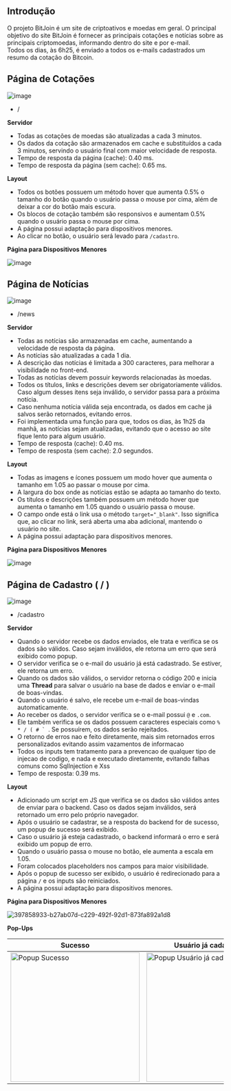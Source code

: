 ## Introdução  
O projeto BitJoin é um site de criptoativos e moedas em geral. O principal objetivo do site BitJoin é fornecer as principais cotações e notícias sobre as principais criptomoedas, informando dentro do site e por e-mail.  
Todos os dias, às 6h25, é enviado a todos os e-mails cadastrados um resumo da cotação do Bitcoin.

## Página de Cotações  
![image](https://github.com/user-attachments/assets/95978b9c-b052-4ff1-a2ff-8ec2121c2582)  

- /  

**Servidor**  
- Todas as cotações de moedas são atualizadas a cada 3 minutos.  
- Os dados da cotação são armazenados em cache e substituídos a cada 3 minutos, servindo o usuário final com maior velocidade de resposta.  
- Tempo de resposta da página (cache): 0.40 ms.  
- Tempo de resposta da página (sem cache): 0.65 ms.  

**Layout**  
- Todos os botões possuem um método hover que aumenta 0.5% o tamanho do botão quando o usuário passa o mouse por cima, além de deixar a cor do botão mais escura.  
- Os blocos de cotação também são responsivos e aumentam 0.5% quando o usuário passa o mouse por cima.  
- A página possui adaptação para dispositivos menores.  
- Ao clicar no botão, o usuário será levado para ```/cadastro```.

**Página para Dispositivos Menores**  

![image](https://github.com/user-attachments/assets/0df86306-2436-4a3c-9ae1-8b082e197453)  

## Página de Notícias  
![image](https://github.com/user-attachments/assets/69dc51c2-3ff6-45ce-8b5c-dbbecbb8937f)  

- /news  

**Servidor**  
- Todas as notícias são armazenadas em cache, aumentando a velocidade de resposta da página.  
- As notícias são atualizadas a cada 1 dia.  
- A descrição das notícias é limitada a 300 caracteres, para melhorar a visibilidade no front-end.  
- Todas as notícias devem possuir keywords relacionadas às moedas.  
- Todos os títulos, links e descrições devem ser obrigatoriamente válidos. Caso algum desses itens seja inválido, o servidor passa para a próxima notícia.  
- Caso nenhuma notícia válida seja encontrada, os dados em cache já salvos serão retornados, evitando erros.  
- Foi implementada uma função para que, todos os dias, às 1h25 da manhã, as notícias sejam atualizadas, evitando que o acesso ao site fique lento para algum usuário.  
- Tempo de resposta (cache): 0.40 ms.  
- Tempo de resposta (sem cache): 2.0 segundos.  

**Layout**  
- Todas as imagens e ícones possuem um modo hover que aumenta o tamanho em 1.05 ao passar o mouse por cima.  
- A largura do box onde as notícias estão se adapta ao tamanho do texto.  
- Os títulos e descrições também possuem um método hover que aumenta o tamanho em 1.05 quando o usuário passa o mouse.  
- O campo onde está o link usa o método ```target="_blank"```. Isso significa que, ao clicar no link, será aberta uma aba adicional, mantendo o usuário no site.  
- A página possui adaptação para dispositivos menores.  

**Página para Dispositivos Menores**  

![image](https://github.com/user-attachments/assets/6b061a21-c11e-4a28-bc93-0b56e6d49318)  

## Página de Cadastro ( / )  
![image](https://github.com/user-attachments/assets/1f7cf412-6560-433d-82f3-0cbfc15e89c0)  

- /cadastro  

**Servidor**  
- Quando o servidor recebe os dados enviados, ele trata e verifica se os dados são válidos. Caso sejam inválidos, ele retorna um erro que será exibido como popup.  
- O servidor verifica se o e-mail do usuário já está cadastrado. Se estiver, ele retorna um erro.  
- Quando os dados são válidos, o servidor retorna o código 200 e inicia uma **Thread** para salvar o usuário na base de dados e enviar o e-mail de boas-vindas.  
- Quando o usuário é salvo, ele recebe um e-mail de boas-vindas automaticamente.  
- Ao receber os dados, o servidor verifica se o e-mail possui ```@``` e ```.com```.  
- Ele também verifica se os dados possuem caracteres especiais como ```% * / ( # ` ```. Se possuírem, os dados serão rejeitados.
- O retorno de erros nao e feito diretamente, mais sim retornados erros personalizados evitando assim vazamentos de informacao
- Todos os inputs tem tratamento para a prevencao de qualquer tipo de injecao de codigo, e nada e executado diretamente, evitando falhas comuns como SqlInjection e Xss 
- Tempo de resposta: 0.39 ms.  

**Layout**  
- Adicionado um script em JS que verifica se os dados são válidos antes de enviar para o backend. Caso os dados sejam inválidos, será retornado um erro pelo próprio navegador.  
- Após o usuário se cadastrar, se a resposta do backend for de sucesso, um popup de sucesso será exibido.  
- Caso o usuário já esteja cadastrado, o backend informará o erro e será exibido um popup de erro.  
- Quando o usuário passa o mouse no botão, ele aumenta a escala em 1.05.  
- Foram colocados placeholders nos campos para maior visibilidade.  
- Após o popup de sucesso ser exibido, o usuário é redirecionado para a página ```/``` e os inputs são reiniciados.  
- A página possui adaptação para dispositivos menores.  

**Página para Dispositivos Menores**  

![397858933-b27ab07d-c229-492f-92d1-873fa892a1d8](https://github.com/user-attachments/assets/25045262-260f-4dea-ab80-626d424a6d21)  

**Pop-Ups**  

| **Sucesso**                                                                                     | **Usuário já cadastrado**                                                                      | **Dados Inválidos**  
|--------------------------------------------------------------------------------------------------|------------------------------------------------------------------------------------------------|--------------------------------------------|  
| <img src="https://github.com/user-attachments/assets/b40f301f-20fc-4c73-ad71-1c2a86438162" alt="Popup Sucesso" width="300" /> | <img src="https://github.com/user-attachments/assets/710ad91f-5884-49b0-8637-80506af83881" alt="Popup Usuário já cadastrado" width="300" /> | <img src="https://github.com/user-attachments/assets/d5e0db0a-e5d1-4039-b8d2-5928ef40c2bb" alt="Pop up dados inválidos" width="300" />  
